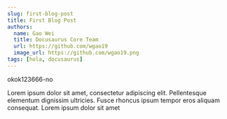 ```yaml
---
slug: first-blog-post
title: First Blog Post
authors:
  name: Gao Wei
  title: Docusaurus Core Team
  url: https://github.com/wgao19
  image_url: https://github.com/wgao19.png
tags: [hola, docusaurus]
---
```

okok123666-no

Lorem ipsum dolor sit amet, consectetur adipiscing elit. Pellentesque elementum dignissim ultricies. Fusce rhoncus ipsum tempor eros aliquam consequat. Lorem ipsum dolor sit amet
